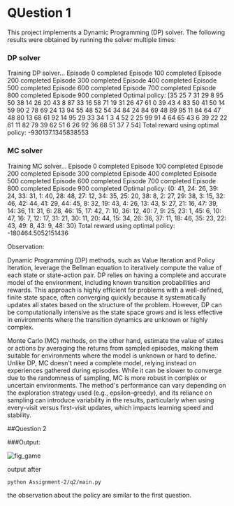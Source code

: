 # QUestion 1

This project implements a Dynamic Programming (DP) solver. The following results were obtained by running the solver multiple times:

### DP solver

Training DP solver...
Episode 0 completed
Episode 100 completed
Episode 200 completed
Episode 300 completed
Episode 400 completed
Episode 500 completed
Episode 600 completed
Episode 700 completed
Episode 800 completed
Episode 900 completed
Optimal policy: [35 25  7 31 29  8 95 50 38 14 26 20 43  8 87 33 16 58 71 19 31 26 47 61
  0 39 43  4 83 50 41 50 14 59 90  2 78 69 24 13 94 55 48 52 54 34 84 24
 84 69 48 89 95 11 84 64 47 48 80 13 68 61 92 14 95 29 33 34  1  3  4 52
  2 25 99 91  4 64 65 43  6 39 22 22 61 11 82 79 39 62 51  6 26 92 36 68
 51 37  7 54]
Total reward using optimal policy: -930137.1345838553

### MC solver

Training MC solver...
Episode 0 completed
Episode 100 completed
Episode 200 completed
Episode 300 completed
Episode 400 completed
Episode 500 completed
Episode 600 completed
Episode 700 completed
Episode 800 completed
Episode 900 completed
Optimal policy: {0: 41, 24: 26, 39: 24, 33: 31, 1: 40, 28: 48, 27: 12, 34: 35, 25: 20, 38: 8, 2: 27, 29: 38, 3: 15, 32: 46, 42: 44, 41: 29, 44: 45, 8: 32, 19: 43, 4: 26, 13: 43, 5: 27, 21: 16, 47: 39, 14: 36, 11: 31, 6: 28, 46: 15, 17: 42, 7: 10, 36: 12, 40: 7, 9: 25, 23: 1, 45: 6, 10: 47, 16: 7, 12: 17, 31: 21, 30: 11, 20: 44, 15: 34, 26: 36, 37: 11, 18: 46, 35: 23, 22: 43, 49: 8, 43: 9, 48: 30}
Total reward using optimal policy: -180464.5052151436

Observation:

Dynamic Programming (DP) methods, such as Value Iteration and Policy Iteration, leverage the Bellman equation to iteratively compute the value of each state or state-action pair. DP relies on having a complete and accurate model of the environment, including known transition probabilities and rewards. This approach is highly efficient for problems with a well-defined, finite state space, often converging quickly because it systematically updates all states based on the structure of the problem. However, DP can be computationally intensive as the state space grows and is less effective in environments where the transition dynamics are unknown or highly complex.

Monte Carlo (MC) methods, on the other hand, estimate the value of states or actions by averaging the returns from sampled episodes, making them suitable for environments where the model is unknown or hard to define. Unlike DP, MC doesn't need a complete model, relying instead on experiences gathered during episodes. While it can be slower to converge due to the randomness of sampling, MC is more robust in complex or uncertain environments. The method's performance can vary depending on the exploration strategy used (e.g., epsilon-greedy), and its reliance on sampling can introduce variability in the results, particularly when using every-visit versus first-visit updates, which impacts learning speed and stability.

##Question 2

###Output:

![fig_game](https://github.com/user-attachments/assets/32c4927c-1327-4920-ae8c-b8dc46e05380)

output after 
```bash
python Assignment-2/q2/main.py
```
the observation about the policy are similar to the first question.

